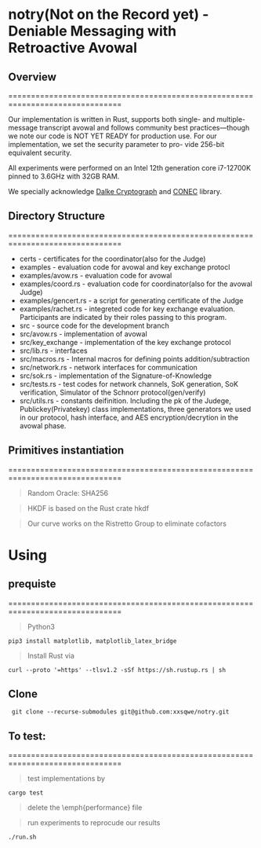 # notry(Not on the Record yet) - Deniable Messaging with Retroactive Avowal

## Overview
===============================================================================

Our implementation is written in Rust, supports both single- and
multiple-message transcript avowal and follows community best
practices—though we note our code is NOT YET READY for production
use. For our implementation, we set the security parameter to pro-
vide 256-bit equivalent security. 

All experiments were performed on an Intel 12th generation core i7-12700K pinned to 3.6GHz with
32GB RAM.

We specially acknowledge [Dalke Cryptograph](http://dalek.rs/#home) and [CONEC](https://github.com/kwantam/conec) library.

## Directory Structure
===============================================================================
- certs - certificates for the coordinator(also for the Judge)
- examples - evaluation code for avowal and key exchange protocl
- examples/avow.rs - evaluation code for avowal
- examples/coord.rs - evaluation code for coordinator(also for the avowal Judge)
- examples/gencert.rs - a script for generating certificate of the Judge
- examples/rachet.rs - integreted code for key exchange evaluation. Participants are indicated by their roles passing to this program.
- src - source code for the development branch
- src/avow.rs - implementation of avowal
- src/key_exchange - implementation of the key exchange protocol
- src/lib.rs - interfaces
- src/macros.rs - Internal macros for defining points addition/subtraction
- src/network.rs - network interfaces for communication
- src/sok.rs - implementation of the Signature-of-Knowledge
- src/tests.rs - test codes for network channels, SoK generation, SoK verification, Simulator of the Schnorr protocol(gen/verify)
- src/utils.rs - constants deifinition. Including the pk of the Judege, Publickey(Privatekey) class implementations, three generators we used in our protocol, hash interface, and AES encryption/decrytion in the avowal phase.

## Primitives instantiation
===============================================================================

> Random Oracle: SHA256

> HKDF is based on the Rust crate hkdf

> Our curve works on the Ristretto Group to eliminate cofactors
# Using
## prequiste
===============================================================================

> Python3

```
pip3 install matplotlib, matplotlib_latex_bridge
``` 

> Install Rust via 
```
curl --proto '=https' --tlsv1.2 -sSf https://sh.rustup.rs | sh
```
## Clone
```
 git clone --recurse-submodules git@github.com:xxsqwe/notry.git 
```
## To test:
===============================================================================


> test implementations by 
```
cargo test
```
> delete the \emph{performance} file

> run experiments to reprocude our results 
```
./run.sh
```




